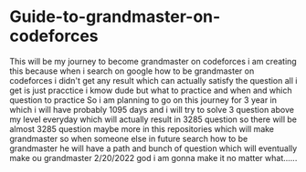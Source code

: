 # Guide-to-grandmaster-on-codeforces
This will be my journey to become grandmaster on codeforces 
i am creating this because when i search on google how to be grandmaster on codeforces i didn't get any result which can actually satisfy the question all i get is just pracctice i kmow dude but what to practice and when and which question to practice 
So i am planning to go on this journey for 3 year in which i will have probably 1095 days and i will try to solve 3 question above my level everyday which will actually result in 3285 question
so there will be almost 3285 question maybe more in this repositories which will make grandmaster so when someone else in future search how to be grandmaster he will have a path and bunch of question which will eventually make ou grandmaster 2/20/2022 god i am gonna make it no matter what......
